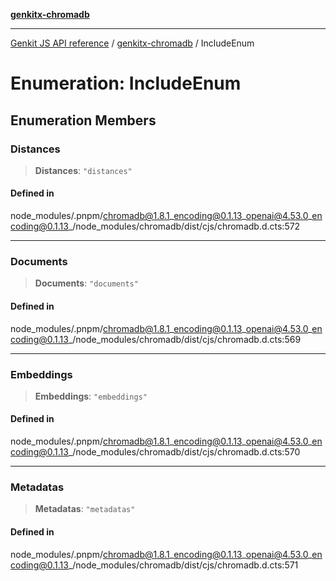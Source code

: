 [**genkitx-chromadb**](../README.md)

***

[Genkit JS API reference](../../README.md) / [genkitx-chromadb](../README.md) / IncludeEnum

# Enumeration: IncludeEnum

## Enumeration Members

### Distances

> **Distances**: `"distances"`

#### Defined in

node\_modules/.pnpm/chromadb@1.8.1\_encoding@0.1.13\_openai@4.53.0\_encoding@0.1.13\_/node\_modules/chromadb/dist/cjs/chromadb.d.cts:572

***

### Documents

> **Documents**: `"documents"`

#### Defined in

node\_modules/.pnpm/chromadb@1.8.1\_encoding@0.1.13\_openai@4.53.0\_encoding@0.1.13\_/node\_modules/chromadb/dist/cjs/chromadb.d.cts:569

***

### Embeddings

> **Embeddings**: `"embeddings"`

#### Defined in

node\_modules/.pnpm/chromadb@1.8.1\_encoding@0.1.13\_openai@4.53.0\_encoding@0.1.13\_/node\_modules/chromadb/dist/cjs/chromadb.d.cts:570

***

### Metadatas

> **Metadatas**: `"metadatas"`

#### Defined in

node\_modules/.pnpm/chromadb@1.8.1\_encoding@0.1.13\_openai@4.53.0\_encoding@0.1.13\_/node\_modules/chromadb/dist/cjs/chromadb.d.cts:571
